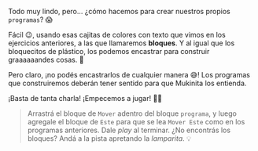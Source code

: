 <gs-toolbox toolbox-url="https://raw.githubusercontent.com/MumukiProject/mumuki-guia-gobstones-primeros-programas-kids/master/assets/toolbox_1553274591838.xml"></gs-toolbox>

Todo muy lindo, pero... ¿cómo hacemos para crear nuestros propios `programas`? :scream:

Fácil :wink:, usando esas cajitas de colores con texto que vimos en los ejercicios anteriores, a las que llamaremos **bloques**. Y al igual que los bloquecitos de plástico, los podemos encastrar para construir graaaaaandes cosas. :tada:

Pero claro, ¡no podés encastrarlos de cualquier manera :sweat_smile:! Los programas que construiremos deberán tener sentido para que Mukinita los entienda.

¡Basta de tanta charla! ¡Empecemos a jugar! :ok_woman:

> Arrastrá el bloque de `Mover` adentro del bloque `programa`, y luego agregale el bloque de `Este` para que se lea `Mover Este` como en los programas anteriores. Dale _play_ al terminar. ¿No encontrás los bloques? Andá a la pista apretando la _lamparita_. :bulb: